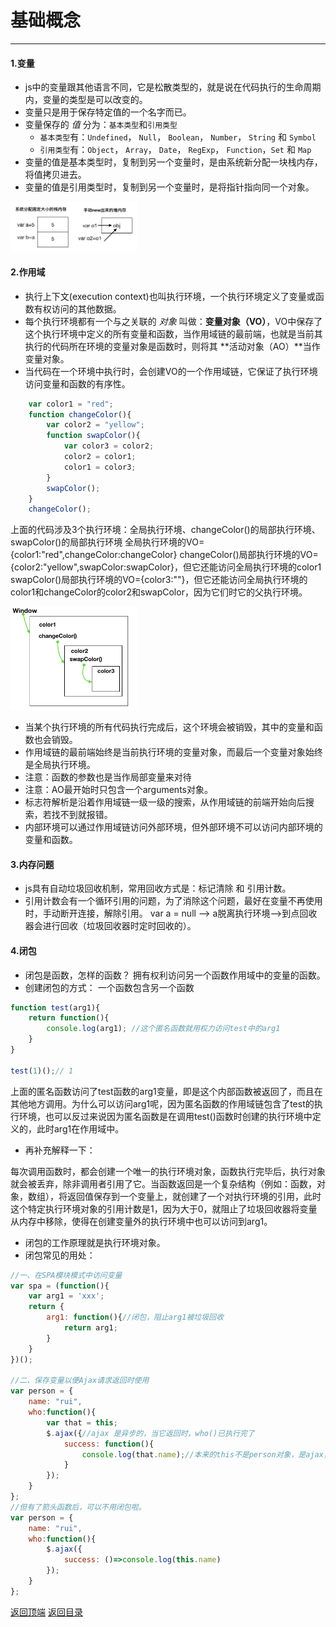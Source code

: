# 基础概念
------
#### 1.变量
* js中的变量跟其他语言不同，它是松散类型的，就是说在代码执行的生命周期内，变量的类型是可以改变的。
* 变量只是用于保存特定值的一个名字而已。
* 变量保存的 *值* 分为：`基本类型`和`引用类型`
    * `基本类型`有：`Undefined`， `Null`， `Boolean`， `Number`， `String` 和 `Symbol`
    * `引用类型`有：`Object`， `Array`， `Date`， `RegExp`， `Function`，`Set` 和 `Map`
* 变量的值是基本类型时，复制到另一个变量时，是由系统新分配一块栈内存，将值拷贝进去。
* 变量的值是引用类型时，复制到另一个变量时，是将指针指向同一个对象。
<img src="./images/t_3.png" width="40%" height="auto" />

#### 2.作用域
* 执行上下文(execution context)也叫执行环境，一个执行环境定义了变量或函数有权访问的其他数据。
* 每个执行环境都有一个与之关联的 *对象* 叫做：**变量对象（VO）**，VO中保存了这个执行环境中定义的所有变量和函数，当作用域链的最前端，也就是当前其执行的代码所在环境的变量对象是函数时，则将其 **活动对象（AO）**当作变量对象。
* 当代码在一个环境中执行时，会创建VO的一个作用域链，它保证了执行环境访问变量和函数的有序性。
```javascript
    var color1 = "red";
    function changeColor(){
        var color2 = "yellow";
        function swapColor(){
            var color3 = color2;
            color2 = color1;
            color1 = color3;
        }
        swapColor();
    }
    changeColor();
```
上面的代码涉及3个执行环境：全局执行环境、changeColor()的局部执行环境、swapColor()的局部执行环境
全局执行环境的VO={color1:"red",changeColor:changeColor}
changeColor()局部执行环境的VO={color2:"yellow",swapColor:swapColor}，但它还能访问全局执行环境的color1
swapColor()局部执行环境的VO={color3:""}，但它还能访问全局执行环境的color1和changeColor的color2和swapColor，因为它们时它的父执行环境。

<img src="./images/t_4.png" width="40%" height="auto" />

* 当某个执行环境的所有代码执行完成后，这个环境会被销毁，其中的变量和函数也会销毁。
* 作用域链的最前端始终是当前执行环境的变量对象，而最后一个变量对象始终是全局执行环境。
* 注意：函数的参数也是当作局部变量来对待
* 注意：AO最开始时只包含一个arguments对象。
* 标志符解析是沿着作用域链一级一级的搜索，从作用域链的前端开始向后搜索，若找不到就报错。
* 内部环境可以通过作用域链访问外部环境，但外部环境不可以访问内部环境的变量和函数。

#### 3.内存问题
* js具有自动垃圾回收机制，常用回收方式是：标记清除 和 引用计数。
* 引用计数会有一个循环引用的问题，为了消除这个问题，最好在变量不再使用时，手动断开连接，解除引用。
var a = null ——> a脱离执行环境——>到点回收器会进行回收（垃圾回收器时定时回收的）。

#### 4.闭包
* 闭包是函数，怎样的函数？ 拥有权利访问另一个函数作用域中的变量的函数。
* 创建闭包的方式： 一个函数包含另一个函数
```javascript
function test(arg1){
    return function(){
        console.log(arg1); //这个匿名函数就用权力访问test中的arg1
    }
}

test(1)();// 1
```
上面的匿名函数访问了test函数的arg1变量，即是这个内部函数被返回了，而且在其他地方调用。为什么可以访问arg1呢，因为匿名函数的作用域链包含了test的执行环境，也可以反过来说因为匿名函数是在调用test()函数时创建的执行环境中定义的，此时arg1在作用域中。

* 再补充解释一下：

每次调用函数时，都会创建一个唯一的执行环境对象，函数执行完毕后，执行对象就会被丢弃，除非调用者引用了它。当函数返回是一个复杂结构（例如：函数，对象，数组），将返回值保存到一个变量上，就创建了一个对执行环境的引用，此时这个特定执行环境对象的引用计数是1，因为大于0，就阻止了垃圾回收器将变量从内存中移除，使得在创建变量外的执行环境中也可以访问到arg1。

* 闭包的工作原理就是执行环境对象。
* 闭包常见的用处：

```javascript
//一、在SPA模块模式中访问变量
var spa = (function(){
    var arg1 = 'xxx';
    return {
        arg1: function(){//闭包，阻止arg1被垃圾回收
            return arg1;
        }
    }
})();

//二、保存变量以便Ajax请求返回时使用
var person = {
    name: "rui",
    who:function(){
        var that = this;
        $.ajax({//ajax 是异步的，当它返回时，who()已执行完了
            success: function(){
                console.log(that.name);//本来的this不是person对象，是ajax，通过闭包来保存那时的this，从而访问到name
            }
        });
    }
};
//但有了箭头函数后，可以不用闭包啦。
var person = {
    name: "rui",
    who:function(){
        $.ajax({
            success: ()=>console.log(this.name)
        });
    }
};
```



[返回顶端](#基础概念) [返回目录](../README.md)

